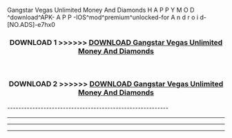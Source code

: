  Gangstar Vegas Unlimited Money And Diamonds  H A P P Y M O D ^download^APK- A P P -IOS^mod^premium^unlocked-for A n d r o i d-[NO.ADS]-e7hx0



<div align="center">

<h3>DOWNLOAD 1 >>>>>> <a href="https://en-mod.web.app/?en= Gangstar Vegas Unlimited Money And Diamonds ">DOWNLOAD Gangstar Vegas Unlimited Money And Diamonds  </a></h3><br>

<h3>DOWNLOAD 2 >>>>>> <a href="https://en-mod.web.app/?en= Gangstar Vegas Unlimited Money And Diamonds ">DOWNLOAD Gangstar Vegas Unlimited Money And Diamonds  </a></h3>

</div>
----------------------------------------------------------

----------------------------------------------------------

----------------------------------------------------------

----------------------------------------------------------



